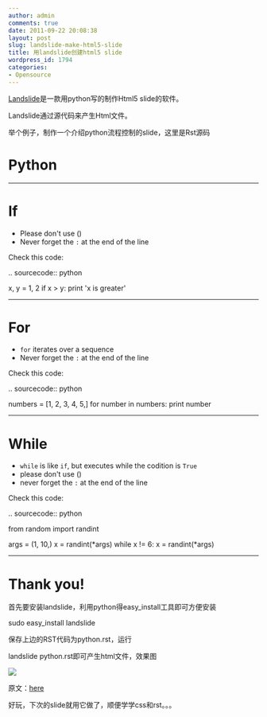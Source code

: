 ```yaml
---
author: admin
comments: true
date: 2011-09-22 20:08:38
layout: post
slug: landslide-make-html5-slide
title: 用landslide创建html5 slide
wordpress_id: 1794
categories:
- Opensource
---
```


[Landslide](https://github.com/adamzap/landslide)是一款用python写的制作Html5 slide的软件。

Landslide通过源代码来产生Html文件。

举个例子，制作一个介绍python流程控制的slide，这里是Rst源码

 Python
======

--------------

If
==

* Please don't use ()
* Never forget the ``:`` at the end of the line

Check this code:

.. sourcecode:: python

x, y = 1, 2
if x > y:
print 'x is greater'

--------------

For
===

* ``for`` iterates over a sequence
* Never forget the ``:`` at the end of the line

Check this code:

.. sourcecode:: python

numbers = [1, 2, 3, 4, 5,]
for number in numbers:
print number

--------------

While
=====

* ``while`` is like ``if``, but executes while the codition is ``True``
* please don't use ()
* never forget the ``:`` at the end of the line

Check this code:

.. sourcecode:: python

from random import randint

args = (1, 10,)
x = randint(*args)
while x != 6:
x = randint(*args)

--------------

Thank you!
==========

首先要安装landslide，利用python得easy_install工具即可方便安装

sudo easy_install landslide

保存上边的RST代码为python.rst，运行

landslide python.rst即可产生html文件，效果图

[![](http://www.freetstar.com/wp-content/uploads/2011/09/1316693142881-uploadscreenshot-dot-com-1024x250.png)](http://www.freetstar.com/wp-content/uploads/2011/09/1316693142881-uploadscreenshot-dot-com.png)

原文：[here](http://f.souza.cc/2011/09/creating-html-5-slide-presentations-using-landslide/)

好玩，下次的slide就用它做了，顺便学学css和rst。。。
